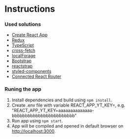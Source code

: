 # Instructions
### Used solutions
- [Create React App](https://create-react-app.dev/)
- [Redux](https://github.com/reduxjs/redux)
- [TypeScript](https://www.typescriptlang.org/)
- [cross-fetch](https://github.com/lquixada/cross-fetch)
- [localForage](https://github.com/localForage/localForage)
- [Bootstrap](https://getbootstrap.com/)
- [reactstrap](https://reactstrap.github.io/)
- [styled-components](https://www.styled-components.com/)
- [Connected React Router](https://github.com/kswin/connected-react-router/)


### Runing the app
1. Install dependencies and build using `npm install`.
2. Create .env file with variable REACT_APP_YT_KEY=<your You Tube API Key>, e.g. "REACT_APP_YT_KEY=aaaaaaaaaaaaaa-bbbbbbbbbbbbbbbbbbbbbbbb"
3. Run app using `npm start`.
4. App will be compiled and opened in default browser on [http://localhost:3000](http://localhost:3000).
